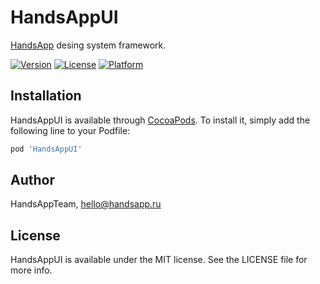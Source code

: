 # HandsAppUI

[HandsApp](https://handsapp.ru/) desing system framework.

[![Version](https://img.shields.io/cocoapods/v/HandsAppUI.svg?style=flat)](https://cocoapods.org/pods/HandsAppUI)
[![License](https://img.shields.io/cocoapods/l/HandsAppUI.svg?style=flat)](https://cocoapods.org/pods/HandsAppUI)
[![Platform](https://img.shields.io/cocoapods/p/HandsAppUI.svg?style=flat)](https://cocoapods.org/pods/HandsAppUI)

## Installation

HandsAppUI is available through [CocoaPods](https://cocoapods.org). To install
it, simply add the following line to your Podfile:

```ruby
pod 'HandsAppUI'
```

## Author

HandsAppTeam, hello@handsapp.ru

## License

HandsAppUI is available under the MIT license. See the LICENSE file for more info.
